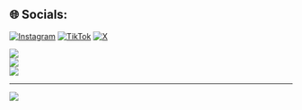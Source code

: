 
## 🌐 Socials:
[![Instagram](https://img.shields.io/badge/Instagram-%23E4405F.svg?logo=Instagram&logoColor=white)](https://instagram.com/_eduardo_goncalves06) [![TikTok](https://img.shields.io/badge/TikTok-%23000000.svg?logo=TikTok&logoColor=white)](https://tiktok.com/@wuidas) [![X](https://img.shields.io/badge/X-black.svg?logo=X&logoColor=white)](https://x.com/_eduardo__06) 

![](https://github-readme-stats.vercel.app/api?username=rodrigoengoncalves&theme=gotham&hide_border=false&include_all_commits=true&count_private=true)<br/>
![](https://github-readme-streak-stats.herokuapp.com/?user=rodrigoengoncalves&theme=gotham&hide_border=false)<br/>
![](https://github-readme-stats.vercel.app/api/top-langs/?username=rodrigoengoncalves&theme=gotham&hide_border=false&include_all_commits=true&count_private=true&layout=compact)

---
[![](https://visitcount.itsvg.in/api?id=rodrigoengoncalves&icon=0&color=0)](https://visitcount.itsvg.in)

<!-- Proudly created with GPRM ( https://gprm.itsvg.in ) -->
